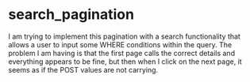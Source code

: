 # search_pagination
I am trying to implement this pagination with a search functionality that allows a user to input some WHERE conditions within the query. The problem I am having is that the first page calls the correct details and everything appears to be fine, but then when I click on the next page, it seems as if the POST values are not carrying.

